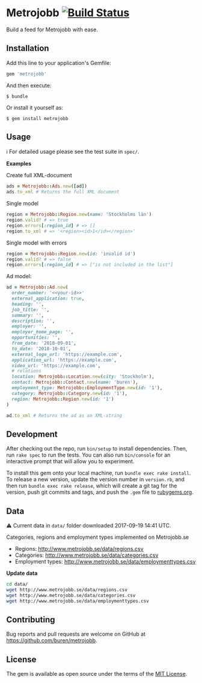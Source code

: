 # Metrojobb [![Build Status](https://travis-ci.org/buren/metrojobb.svg?branch=master)](https://travis-ci.org/buren/metrojobb)

Build a feed for Metrojobb with ease.

## Installation

Add this line to your application's Gemfile:

```ruby
gem 'metrojobb'
```

And then execute:

    $ bundle

Or install it yourself as:

    $ gem install metrojobb

## Usage

:information_source: For detailed usage please see the test suite in `spec/`.

__Examples__

Create full XML-document

```ruby
ads = Metrojobb::Ads.new([ad])
ads.to_xml # Returns the full XML document
```

Single model

```ruby
region = Metrojobb::Region.new(name: 'Stockholms län')
region.valid? # => true
region.errors[:region_id] # => []
region.to_xml # => '<region><id>1</id></region>'
```

Single model with errors

```ruby
region = Metrojobb::Region.new(id: 'invalid id')
region.valid? # => false
region.errors[:region_id] # => ["is not included in the list"]
```

Ad model:

```ruby
ad = Metrojobb::Ad.new(
  order_number: '<<your-id>>'
  external_application: true,
  heading: '',
  job_title: '',
  summary: '',
  description: '',
  employer: '',
  employer_home_page: '',
  opportunities: '',
  from_date: '2018-09-01',
  to_date: '2018-10-01',
  external_logo_url: 'https://example.com',
  application_url: 'https://example.com',
  video_url: 'https://example.com',
  # relations
  location: Metrojobb::Location.new(city: 'Stockholm'),
  contact: Metrojobb::Contact.new(name: 'buren'),
  employment_type: Metrojobb::EmploymentType.new(id: '1'),
  category: Metrojobb::Category.new(id: '1'),
  region: Metrojobb::Region.new(id: '1')
)

ad.to_xml # Returns the ad as an XML-string
```

## Development

After checking out the repo, run `bin/setup` to install dependencies. Then, run `rake spec` to run the tests. You can also run `bin/console` for an interactive prompt that will allow you to experiment.

To install this gem onto your local machine, run `bundle exec rake install`. To release a new version, update the version number in `version.rb`, and then run `bundle exec rake release`, which will create a git tag for the version, push git commits and tags, and push the `.gem` file to [rubygems.org](https://rubygems.org).

## Data

:warning: Current data in `data/` folder downloaded 2017-09-19 14:41 UTC.

Categories, regions and employment types implemented on Metrojobb.se
- Regions:  http://www.metrojobb.se/data/regions.csv
- Categories:  http://www.metrojobb.se/data/categories.csv
- Employment types:  http://www.metrojobb.se/data/employmenttypes.csv

__Update data__

```bash
cd data/
wget http://www.metrojobb.se/data/regions.csv
wget http://www.metrojobb.se/data/categories.csv
wget http://www.metrojobb.se/data/employmenttypes.csv
```

## Contributing

Bug reports and pull requests are welcome on GitHub at https://github.com/buren/metrojobb.

## License

The gem is available as open source under the terms of the [MIT License](https://opensource.org/licenses/MIT).
